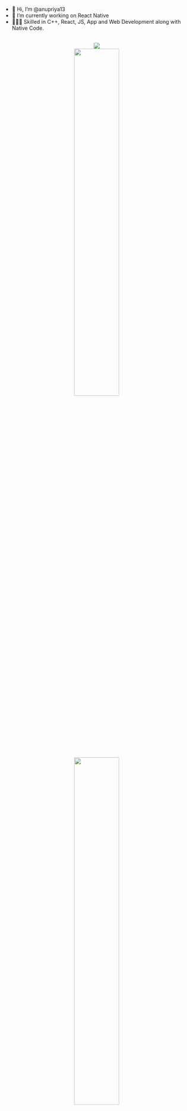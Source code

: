- 👋 Hi, I’m @anupriya13
- 🌱 I’m currently working on React Native
- 👩🏻‍💻 Skilled in C++, React, JS, App and Web Development along with Native Code.

<p align="center">
  </br>
  
  <a href="https://git.io/streak-stats">
    <img src="https://streak-stats.demolab.com/?user=anupriya13&&theme=tokyonight&&hide_border=true&card_width=495">
  </a>
  </br>
  
  <a href="https://github.com/anuraghazra/github-readme-stats">
    <img src="https://github-readme-stats.vercel.app/api?username=anupriya13&show_icons=true&theme=tokyonight" width="49%" />
  </a>
  </br>  
  
  <a href="https://github.com/anuraghazra/github-readme-stats">
    <img src="https://github-readme-stats.vercel.app/api/top-langs/?username=anupriya13&layout=compact&theme=tokyonight" width="49%" />
  </a>
</p>


<!---
anupriya13/anupriya13 is a ✨ special ✨ repository because its `README.md` (this file) appears on your GitHub profile.
You can click the Preview link to take a look at your changes.
--->
